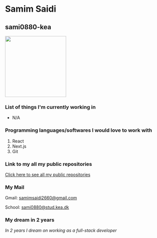 # Samim Saidi
## sami0880-kea

<img src="https://user-images.githubusercontent.com/113104513/215454706-27f70ba3-5120-4660-a4f2-979e59b698e6.png" width="200"/>

### List of things I'm currently working in
* N/A

### Programming languages/softwares I would love to work with
1. React
2. Next.js
3. Git

### Link to my all my public repositories
[Click here to see all my public repositories](https://github.com/sami0880-kea?tab=repositories)

### My Mail  
Gmail: samimsaidi2660@gmail.com

School: sami0880@stud.kea.dk

### My dream in 2 years
*In 2 years I dream on working as a full-stack developer*
